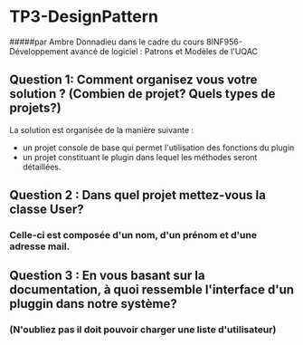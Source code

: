 # TP3-DesignPattern
#####par Ambre Donnadieu dans le cadre du cours 8INF956-Développement avancé de logiciel : Patrons et Modèles de l'UQAC

## Question 1: Comment organisez vous votre solution ? (Combien de projet? Quels types de projets?)

La solution est organisée de la manière suivante : 
- un projet console de base qui permet l'utilisation des fonctions du plugin
- un projet constituant le plugin dans lequel les méthodes seront détaillées.

## Question 2 : Dans quel projet mettez-vous la classe User? 
### Celle-ci est composée d'un nom, d'un prénom et d'une adresse mail.



## Question 3 : En vous basant sur la documentation, à quoi ressemble l'interface d'un pluggin dans notre système? 
### (N'oubliez pas il doit pouvoir charger une liste d'utilisateur)

